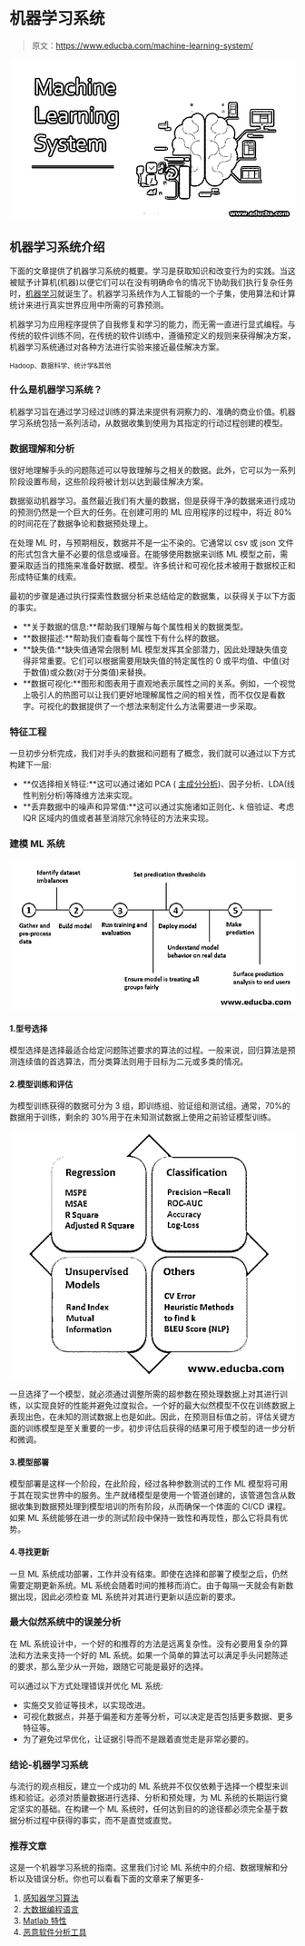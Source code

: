 # 机器学习系统

> 原文：<https://www.educba.com/machine-learning-system/>

![Machine Learning System](img/34b5dfe9de611407015640a51addcf72.png)



## 机器学习系统介绍

下面的文章提供了机器学习系统的概要。学习是获取知识和改变行为的实践。当这被赋予计算机(机器)以便它们可以在没有明确命令的情况下协助我们执行复杂任务时，[机器学习](https://www.educba.com/what-is-machine-learning/)就诞生了。机器学习系统作为人工智能的一个子集，使用算法和计算统计来进行真实世界应用中所需的可靠预测。

机器学习为应用程序提供了自我修复和学习的能力，而无需一直进行显式编程。与传统的软件训练不同，在传统的软件训练中，遵循预定义的规则来获得解决方案，机器学习系统通过对各种方法进行实验来接近最佳解决方案。

<small>Hadoop、数据科学、统计学&其他</small>

### 什么是机器学习系统？

机器学习旨在通过学习经过训练的算法来提供有洞察力的、准确的商业价值。机器学习系统包括一系列活动，从数据收集到使用为其指定的行动过程创建的模型。

### 数据理解和分析

很好地理解手头的问题陈述可以导致理解与之相关的数据。此外，它可以为一系列阶段设置布局，这些阶段将被计划以达到最佳解决方案。

数据驱动机器学习。虽然最近我们有大量的数据，但是获得干净的数据来进行成功的预测仍然是一个巨大的任务。在创建可用的 ML 应用程序的过程中，将近 80%的时间花在了数据争论和数据预处理上。

在处理 ML 时，与预期相反，数据并不是一尘不染的。它通常以 csv 或 json 文件的形式包含大量不必要的信息或噪音。在能够使用数据来训练 ML 模型之前，需要采取适当的措施来准备好数据、模型。许多统计和可视化技术被用于数据校正和形成特征集的线索。

最初的步骤是通过执行探索性数据分析来总结给定的数据集，以获得关于以下方面的事实。

*   **关于数据的信息:**帮助我们理解与每个属性相关的数据类型。
*   **数据描述:**帮助我们查看每个属性下有什么样的数据。
*   **缺失值:**缺失值通常会限制 ML 模型发挥其全部潜力，因此处理缺失值变得非常重要。它们可以根据需要用缺失值的特定属性的 0 或平均值、中值(对于数值)或众数(对于分类值)来替换。
*   **数据可视化:**图形和图表用于直观地表示属性之间的关系。例如，一个视觉上吸引人的热图可以让我们更好地理解属性之间的相关性，而不仅仅是看数字。可视化的数据提供了一个想法来制定什么方法需要进一步采取。

### 特征工程

一旦初步分析完成，我们对手头的数据和问题有了概念，我们就可以通过以下方式构建下一层:

*   **仅选择相关特征:**这可以通过诸如 PCA ( [主成分分析](https://www.educba.com/principal-component-analysis/))、因子分析、LDA(线性判别分析)等降维方法来实现。
*   **丢弃数据中的噪声和异常值:**这可以通过实施诸如正则化、k 倍验证、考虑 IQR 区域内的值或者甚至消除冗余特征的方法来实现。

### 建模 ML 系统

![Modeling the ML system](img/19a7d78701a24a2e93fbb6734c05bbb4.png)



#### 1.型号选择

模型选择是选择最适合给定问题陈述要求的算法的过程。一般来说，回归算法是预测连续值的首选算法，而分类算法则用于目标为二元或多类的情况。

#### 2.模型训练和评估

为模型训练获得的数据可分为 3 组，即训练组、验证组和测试组。通常，70%的数据用于训练，剩余的 30%用于在未知测试数据上使用之前验证模型训练。

![Model Training and Evaluation](img/ec5f99c87e2a597a6e45040101c46625.png)



一旦选择了一个模型，就必须通过调整所需的超参数在预处理数据上对其进行训练，以实现良好的性能并避免过度拟合。一个好的最大似然模型不仅在训练数据上表现出色，在未知的测试数据上也是如此。因此，在预测目标值之前，评估关键方面的训练模型是至关重要的一步。初步评估后获得的结果可用于模型的进一步分析和微调。

#### 3.模型部署

模型部署是这样一个阶段，在此阶段，经过各种参数测试的工作 ML 模型将可用于其在现实世界中的服务。生产就绪模型是使用一个管道创建的，该管道包含从数据收集到数据预处理到模型培训的所有阶段，从而确保一个体面的 CI/CD 课程。如果 ML 系统能够在进一步的测试阶段中保持一致性和再现性，那么它将具有优势。

#### 4.寻找更新

一旦 ML 系统成功部署，工作并没有结束。即使在选择和部署了模型之后，仍然需要定期更新系统。ML 系统会随着时间的推移而消亡。由于每隔一天就会有新数据出现，因此必须检查 ML 系统并对其进行更新以适应新的要求。

### 最大似然系统中的误差分析

在 ML 系统设计中，一个好的和推荐的方法是远离复杂性。没有必要用复杂的算法和方法来支持一个好的 ML 系统。如果一个简单的算法可以满足手头问题陈述的要求，那么至少从一开始，跟随它可能是最好的选择。

可以通过以下方式处理错误并优化 ML 系统:

*   实施交叉验证等技术，以实现改进。
*   可视化数据点，并基于偏差和方差等分析，可以决定是否包括更多数据、更多特征等。
*   为了避免过早优化，让证据引导而不是跟着直觉走是非常必要的。

### 结论-机器学习系统

与流行的观点相反，建立一个成功的 ML 系统并不仅仅依赖于选择一个模型来训练和验证。必须对质量数据进行选择、分析和预处理，为 ML 系统的长期运行奠定坚实的基础。在构建一个 ML 系统时，任何达到目的的途径都必须完全基于数据分析过程中获得的事实，而不是直觉或直觉。

### 推荐文章

这是一个机器学习系统的指南。这里我们讨论 ML 系统中的介绍、数据理解和分析以及错误分析。你也可以看看下面的文章来了解更多-

1.  [感知器学习算法](https://www.educba.com/perceptron-learning-algorithm/)
2.  [大数据编程语言](https://www.educba.com/big-data-programming-languages/)
3.  [Matlab 特性](https://www.educba.com/matlab-features/)
4.  [恶意软件分析工具](https://www.educba.com/malware-analysis-tools/)






